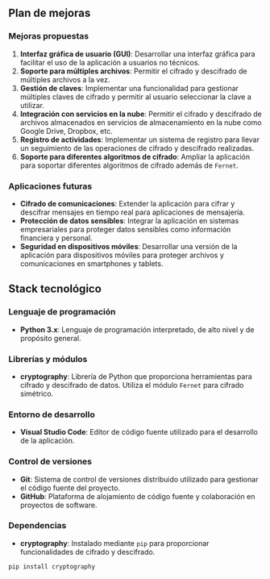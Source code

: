 
## Plan de mejoras

### Mejoras propuestas
1. **Interfaz gráfica de usuario (GUI)**: Desarrollar una interfaz gráfica para facilitar el uso de la aplicación a usuarios no técnicos.
2. **Soporte para múltiples archivos**: Permitir el cifrado y descifrado de múltiples archivos a la vez.
3. **Gestión de claves**: Implementar una funcionalidad para gestionar múltiples claves de cifrado y permitir al usuario seleccionar la clave a utilizar.
4. **Integración con servicios en la nube**: Permitir el cifrado y descifrado de archivos almacenados en servicios de almacenamiento en la nube como Google Drive, Dropbox, etc.
5. **Registro de actividades**: Implementar un sistema de registro para llevar un seguimiento de las operaciones de cifrado y descifrado realizadas.
6. **Soporte para diferentes algoritmos de cifrado**: Ampliar la aplicación para soportar diferentes algoritmos de cifrado además de `Fernet`.

### Aplicaciones futuras
- **Cifrado de comunicaciones**: Extender la aplicación para cifrar y descifrar mensajes en tiempo real para aplicaciones de mensajería.
- **Protección de datos sensibles**: Integrar la aplicación en sistemas empresariales para proteger datos sensibles como información financiera y personal.
- **Seguridad en dispositivos móviles**: Desarrollar una versión de la aplicación para dispositivos móviles para proteger archivos y comunicaciones en smartphones y tablets.

## Stack tecnológico

### Lenguaje de programación
- **Python 3.x**: Lenguaje de programación interpretado, de alto nivel y de propósito general.

### Librerías y módulos
- **cryptography**: Librería de Python que proporciona herramientas para cifrado y descifrado de datos. Utiliza el módulo `Fernet` para cifrado simétrico.

### Entorno de desarrollo
- **Visual Studio Code**: Editor de código fuente utilizado para el desarrollo de la aplicación.

### Control de versiones
- **Git**: Sistema de control de versiones distribuido utilizado para gestionar el código fuente del proyecto.
- **GitHub**: Plataforma de alojamiento de código fuente y colaboración en proyectos de software.

### Dependencias
- **cryptography**: Instalado mediante `pip` para proporcionar funcionalidades de cifrado y descifrado.

```sh
pip install cryptography
